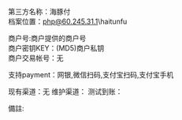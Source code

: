 第三方名称：海豚付  
档案位置：php@60.245.31.1\haitunfu
 
商户号:商户提供的商户号  
商户密钥KEY：(MD5)商户私钥  
商户交易帐号：无  
 
支持payment：网银,微信扫码,支付宝扫码,支付宝手机
 
现有渠道：无
维护渠道：
测试到账：

備註:
